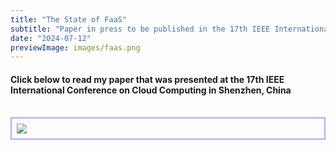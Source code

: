 ```yaml
---
title: "The State of FaaS"
subtitle: "Paper in press to be published in the 17th IEEE International Conference on Cloud Computing (CLOUD). IEEE Computer Society"
date: "2024-07-12"
previewImage: images/faas.png
---
```


#### Click below to read my paper that was presented at the 17th IEEE International Conference on Cloud Computing in Shenzhen, China

<br/>
<a href="/pdfs/State_Of_FaaS_Accepted_Version.pdf" target="_blank" rel="noopener" >
<div style="border: 2px solid #0000ff54; padding: 0.5rem; max-width: 500px">
<img src="/images/faaslarge.png">
</div>
</a>
